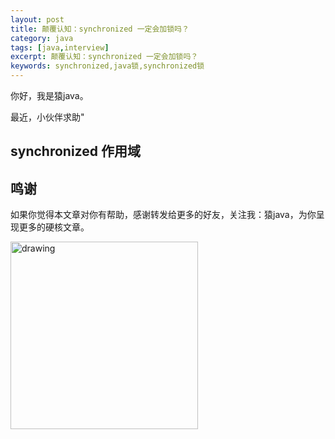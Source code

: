 ```yaml
---
layout: post
title: 颠覆认知：synchronized 一定会加锁吗？
category: java
tags: [java,interview]
excerpt: 颠覆认知：synchronized 一定会加锁吗？
keywords: synchronized,java锁,synchronized锁
---
```


你好，我是猿java。

最近，小伙伴求助"


## synchronized 作用域




## 鸣谢
如果你觉得本文章对你有帮助，感谢转发给更多的好友，关注我：猿java，为你呈现更多的硬核文章。

<img src="https://yuanjava.cn/assets/img/pub.jpg" alt="drawing" style="width:300px;"/>

